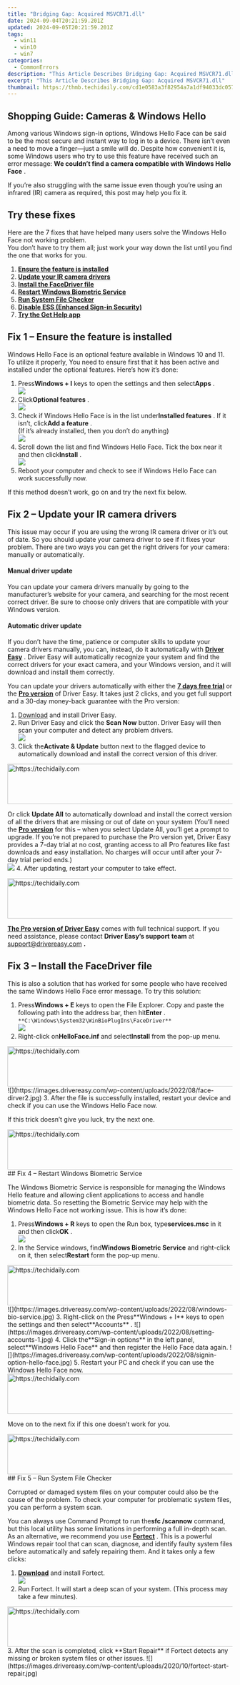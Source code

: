 ```yaml
---
title: "Bridging Gap: Acquired MSVCR71.dll"
date: 2024-09-04T20:21:59.201Z
updated: 2024-09-05T20:21:59.201Z
tags:
  - win11
  - win10
  - win7
categories:
  - CommonErrors
description: "This Article Describes Bridging Gap: Acquired MSVCR71.dll"
excerpt: "This Article Describes Bridging Gap: Acquired MSVCR71.dll"
thumbnail: https://thmb.techidaily.com/cd1e0583a3f82954a7a1df94033dc0576cc47353ebb15c30e049205c45a363ba.jpg
---
```


## Shopping Guide: Cameras & Windows Hello

 Among various Windows sign-in options, Windows Hello Face can be said to be the most secure and instant way to log in to a device. There isn’t even a need to move a finger—just a smile will do. Despite how convenient it is, some Windows users who try to use this feature have received such an error message:   **We couldn’t find a camera compatible with Windows Hello Face** .

 If you’re also struggling with the same issue even though you’re using an infrared (IR) camera as required, this post may help you fix it.

## Try these fixes

 Here are the 7 fixes that have helped many users solve the Windows Hello Face not working problem.  
 You don’t have to try them all; just work your way down the list until you find the one that works for you.

1. **[Ensure the feature is installed](#fix-1)**
2. **[Update your IR camera drivers](#fix-2)**
3. **[Install the FaceDriver file](#fix-3)**
4. **[Restart Windows Biometric Service](#fix-4)**
5. **[Run System File Checker](#fix-5)**
6. **[Disable ESS (Enhanced Sign-in Security)](#ess)**
7. **[Try the Get Help app](#fix-6)**

## Fix 1 – Ensure the feature is installed

 Windows Hello Face is an optional feature available in Windows 10 and 11\. To utilize it properly, You need to ensure first that it has been active and installed under the optional features. Here’s how it’s done:

1. Press**Windows + I** keys to open the settings and then select**Apps** .  
![](https://images.drivereasy.com/wp-content/uploads/2022/04/win-settings-apps.jpg)
2. Click**Optional features** .  
![](https://images.drivereasy.com/wp-content/uploads/2022/08/optional-features.jpg)
3. Check if Windows Hello Face is in the list under**Installed features** . If it isn’t, click**Add a feature** .  
 (If it’s already installed, then you don’t do anything)  
![](https://images.drivereasy.com/wp-content/uploads/2022/08/add-a-feature.jpg)
4. Scroll down the list and find Windows Hello Face. Tick the box near it and then click**Install** .  
![](https://images.drivereasy.com/wp-content/uploads/2022/08/install-hello-faca-app.jpg)
5. Reboot your computer and check to see if Windows Hello Face can work successfully now.

 If this method doesn’t work, go on and try the next fix below.

## Fix 2 – Update your IR camera drivers

 This issue may occur if you are using the wrong IR camera driver or it’s out of date. So you should update your camera driver to see if it fixes your problem. There are two ways you can get the right drivers for your camera: manually or automatically.

#### Manual driver update

 You can update your camera drivers manually by going to the manufacturer’s website for your camera, and searching for the most recent correct driver. Be sure to choose only drivers that are compatible with your Windows version.

#### Automatic driver update

 If you don’t have the time, patience or computer skills to update your camera drivers manually, you can, instead, do it automatically with **[Driver Easy](https://tools.techidaily.com/drivereasy/download/)**  . Driver Easy will automatically recognize your system and find the correct drivers for your exact camera, and your Windows version, and it will download and install them correctly.

 You can update your drivers automatically with either the [**7 days free trial**](https://tools.techidaily.com/drivereasy/download/) or the [**Pro version**](https://tools.techidaily.com/drivereasy/download/) of Driver Easy. It takes just 2 clicks, and you get full support and a 30-day money-back guarantee with the Pro version:

1. [Download](https://tools.techidaily.com/drivereasy/download/) and install Driver Easy.
2. Run Driver Easy and click the **Scan Now** button. Driver Easy will then scan your computer and detect any problem drivers.  
![](https://www.drivereasy.com/wp-content/uploads/2020/10/6_0_scan-now.jpg)
3. Click the**Activate & Update** button next to the flagged device to automatically download and install the correct version of this driver.  
<!-- affiliate ads begin -->
<a href="https://appsumo.8odi.net/c/5597632/2123728/7443" target="_top" id="2123728">
  <img src="//a.impactradius-go.com/display-ad/7443-2123728" border="0" alt="https://techidaily.com" width="728" height="90"/>
</a>
<img height="0" width="0" src="https://appsumo.8odi.net/i/5597632/2123728/7443" style="position:absolute;visibility:hidden;" border="0" />
<!-- affiliate ads end -->

 Or click **Update All** to automatically download and install the correct version of all the drivers that are missing or out of date on your system (You’ll need the **[Pro version](https://tools.techidaily.com/drivereasy/download/)**  for this – when you select Update All, you’ll get a prompt to upgrade. If you’re not prepared to purchase the Pro version yet, Driver Easy provides a 7-day trial at no cost, granting access to all Pro features like fast downloads and easy installation. No charges will occur until after your 7-day trial period ends.)  
![](https://www.drivereasy.com/wp-content/uploads/2022/08/realtek-ir-camera.png)
4. After updating, restart your computer to take effect.
<!-- affiliate ads begin -->
<a href="https://appsumo.8odi.net/c/5597632/2137413/7443" target="_top" id="2137413">
  <img src="//a.impactradius-go.com/display-ad/7443-2137413" border="0" alt="https://techidaily.com" width="728" height="90"/>
</a>
<img height="0" width="0" src="https://appsumo.8odi.net/i/5597632/2137413/7443" style="position:absolute;visibility:hidden;" border="0" />
<!-- affiliate ads end -->

[**The Pro version of Driver Easy**](https://tools.techidaily.com/drivereasy/download/) comes with full technical support. If you need assistance, please contact **Driver Easy’s support** **team** at [support@drivereasy.com](https://bellelily.pxf.io/m5azgm) **.**

## Fix 3 – Install the FaceDriver file

 This is also a solution that has worked for some people who have received the same Windows Hello Face error message. To try this solution:

1. Press**Windows + E** keys to open the File Explorer. Copy and paste the following path into the address bar, then hit**Enter** .  
`**C:\Windows\System32\WinBioPlugIns\FaceDriver**`  
![](https://images.drivereasy.com/wp-content/uploads/2022/08/face-driver1.jpg)
2. Right-click on**HelloFace.inf** and select**Install** from the pop-up menu.  
<!-- affiliate ads begin -->
<a href="https://appsumo.8odi.net/c/5597632/2082539/7443" target="_top" id="2082539">
  <img src="//a.impactradius-go.com/display-ad/7443-2082539" border="0" alt="https://techidaily.com" width="728" height="90"/>
</a>
<img height="0" width="0" src="https://appsumo.8odi.net/i/5597632/2082539/7443" style="position:absolute;visibility:hidden;" border="0" />
<!-- affiliate ads end -->
![](https://images.drivereasy.com/wp-content/uploads/2022/08/face-dirver2.jpg)
3. After the file is successfully installed, restart your device and check if you can use the Windows Hello Face now.

If this trick doesn’t give you luck, try the next one.

<!-- affiliate ads begin -->
<a href="https://jalbum-affiliate-program.sjv.io/c/5597632/1838960/17916" target="_top" id="1838960">
  <img src="//a.impactradius-go.com/display-ad/17916-1838960" border="0" alt="https://techidaily.com" width="728" height="90"/>
</a>
<img height="0" width="0" src="https://jalbum-affiliate-program.sjv.io/i/5597632/1838960/17916" style="position:absolute;visibility:hidden;" border="0" />
<!-- affiliate ads end -->
## Fix 4 – Restart Windows Biometric Service

 The Windows Biometric Service is responsible for managing the Windows Hello feature and allowing client applications to access and handle biometric data. So resetting the Biometric Service may help with the Windows Hello Face not working issue. This is how it’s done:

1. Press**Windows + R** keys to open the Run box, type**services.msc** in it and then click**OK** .  
![](https://images.drivereasy.com/wp-content/uploads/2022/08/Run-services.msc_.jpg)
2. In the Service windows, find**Windows Biometric Service** and right-click on it, then select**Restart** form the pop-up menu.  
<!-- affiliate ads begin -->
<a href="https://appsumo.8odi.net/c/5597632/2105877/7443" target="_top" id="2105877">
  <img src="//a.impactradius-go.com/display-ad/7443-2105877" border="0" alt="https://techidaily.com" width="728" height="90"/>
</a>
<img height="0" width="0" src="https://appsumo.8odi.net/i/5597632/2105877/7443" style="position:absolute;visibility:hidden;" border="0" />
<!-- affiliate ads end -->
![](https://images.drivereasy.com/wp-content/uploads/2022/08/windows-bio-service.jpg)
3. Right-click on the Press**Windows + I** keys to open the settings and then select**Accounts** .  
![](https://images.drivereasy.com/wp-content/uploads/2022/08/setting-accounts-1.jpg)
4. Click the**Sign-in options** in the left panel, select**Windows Hello Face** and then register the Hello Face data again.  
![](https://images.drivereasy.com/wp-content/uploads/2022/08/signin-option-hello-face.jpg)
5. Restart your PC and check if you can use the Windows Hello Face now.
<!-- affiliate ads begin -->
<a href="https://sentrypc.7eer.net/c/5597632/398455/3022" target="_top" id="398455">
  <img src="//a.impactradius-go.com/display-ad/3022-398455" border="0" alt="https://techidaily.com" width="728" height="90"/>
</a>
<img height="0" width="0" src="https://sentrypc.7eer.net/i/5597632/398455/3022" style="position:absolute;visibility:hidden;" border="0" />
<!-- affiliate ads end -->

Move on to the next fix if this one doesn’t work for you.

<!-- affiliate ads begin -->
<a href="https://appsumo.8odi.net/c/5597632/2111968/7443" target="_top" id="2111968">
  <img src="//a.impactradius-go.com/display-ad/7443-2111968" border="0" alt="https://techidaily.com" width="728" height="90"/>
</a>
<img height="0" width="0" src="https://appsumo.8odi.net/i/5597632/2111968/7443" style="position:absolute;visibility:hidden;" border="0" />
<!-- affiliate ads end -->
## Fix 5 – Run System File Checker

 Corrupted or damaged system files on your computer could also be the cause of the problem. To check your computer for problematic system files, you can perform a system scan.

 You can always use Command Prompt to run the**sfc /scannow** command, but this local utility has some limitations in performing a full in-depth scan. As an alternative, we recommend you use **[Fortect](https://tools.techidaily.com/drivereasy/download/)**  . This is a powerful Windows repair tool that can scan, diagnose, and identify faulty system files before automatically and safely repairing them. And it takes only a few clicks:

1. [**Download**](https://tools.techidaily.com/drivereasy/download/) and install Fortect.  
![](https://images.drivereasy.com/wp-content/uploads/2022/08/fortect-download-page-1.jpg)
2. Run Fortect. It will start a deep scan of your system. (This process may take a few minutes).
<!-- affiliate ads begin -->
<a href="https://aligracehair.sjv.io/c/5597632/1959778/19272" target="_top" id="1959778">
  <img src="//a.impactradius-go.com/display-ad/19272-1959778" border="0" alt="https://techidaily.com" width="728" height="90"/>
</a>
<img height="0" width="0" src="https://aligracehair.sjv.io/i/5597632/1959778/19272" style="position:absolute;visibility:hidden;" border="0" />
<!-- affiliate ads end -->
3. After the scan is completed, click **Start Repair** if Fortect detects any missing or broken system files or other issues.  
![](https://images.drivereasy.com/wp-content/uploads/2020/10/fortect-start-repair.jpg)

<!-- affiliate ads begin -->
<span id="1793213">
					<video width="864" height="1296" style="cursor:pointer"
           poster="//a.impactradius-go.com/display-clicktoplayimage/1793213.png"
           onclick="if(!this.playClicked){this.play();this.setAttribute('controls',true);this.playClicked=true;}">
	   <source src="//a.impactradius-go.com/display-ad/19135-1793213">
	   <img src="//a.impactradius-go.com/display-clicktoplayimage/1793213.png" style="border: none; height: 100%; width: 100%; object-fit: contain">
	</video>
	<div style="width:540px;text-align:center"><a href="javascript:window.open(decodeURIComponent('https%3A%2F%2Ftinyland.pxf.io%2Fc%2F5597632%2F1793213%2F19135'), '_blank');void(0);">Click here</a></div>
</span>
<img height="0" width="0" src="https://imp.pxf.io/i/5597632/1793213/19135" style="position:absolute;visibility:hidden;" border="0" />
<!-- affiliate ads end -->
 The repair is available with the paid version of Fortect which comes with a 60-day money-back guarantee. If you encounter any issues while using Fortect, please contact **[Fortect support](https://www.fortect.com/company/contacts/) .**

## Fix 6: Disable ESS (Enhanced Sign-in Security)

 If you can still use your camera for other activities, and Windows Hello is the only one that’s with trouble, you can try to disable the ESS to see if it helps. To do so:

1. On your keyboard, press the**Windows** key and the**I** key at the same time. Select**Accounts > Sign-in options** .  
![](https://www.drivereasy.com/wp-content/uploads/2024/06/image-54.png)
2. Toggle off the option for**Sign in with an external camera or fingerprint reader** .  
<!-- affiliate ads begin -->
<a href="https://laganoo.pxf.io/c/5597632/1484944/16446" target="_top" id="1484944">
  <img src="//a.impactradius-go.com/display-ad/16446-1484944" border="0" alt="https://techidaily.com" width="728" height="90"/>
</a>
<img height="0" width="0" src="https://laganoo.pxf.io/i/5597632/1484944/16446" style="position:absolute;visibility:hidden;" border="0" />
<!-- affiliate ads end -->
![](https://www.drivereasy.com/wp-content/uploads/2024/06/image-55.png)

Restart your computer and see if the Windows Hello error message is gone.

## Fix 6 – Try the Get Help app

 The Get Help app is a built-in Windows service that can answer your tech-support questions, provide solutions, and troubleshoot some of computer issues. If none of the above solutions work for you, you can try this app to see if it can help.

1. Type**Get Help** in the search box on the taskbar and select it from the search results.  
![](https://images.drivereasy.com/wp-content/uploads/2022/08/get-help-1.jpg)
2. Enter the problem you need to solve, then you’ll have a chat with a virtual agent who will run a troubleshooter to help you fix the Hello Face problems  
![](https://images.drivereasy.com/wp-content/uploads/2022/08/get-help-2-1.jpg)

---

 That’s it – hopefully, the six fixes we have here can help you resolve your camera not compatible with the Windows Hello Face problem. If you have other solutions or ideas for this problem, please leave a comment below and share them with us!

* [error massage](/tag-search/?tagId=62091)
* [Windows Hello Face](/tag-search/?tagId=62090)

<ins class="adsbygoogle"
     style="display:block"
     data-ad-format="autorelaxed"
     data-ad-client="ca-pub-7571918770474297"
     data-ad-slot="1223367746"></ins>



<ins class="adsbygoogle"
     style="display:block"
     data-ad-client="ca-pub-7571918770474297"
     data-ad-slot="8358498916"
     data-ad-format="auto"
     data-full-width-responsive="true"></ins>

<span class="atpl-alsoreadstyle">Also read:</span>
<div><ul>
<li><a href="https://common-error.techidaily.com/fixed-missing-codec-0xc00d5212-error-on-window-1110/"><u>[FIXED] Missing Codec 0Xc00d5212 Error on Window 11/10</u></a></li>
<li><a href="https://screen-mirroring-recording.techidaily.com/new-2024-approved-easycapture-prox-diagnosis/"><u>[New] 2024 Approved  EasyCapture ProX Diagnosis</u></a></li>
<li><a href="https://fox-links.techidaily.com/new-2024-approved-high-tide-gear-surfing-camera-innovations-of-2023/"><u>[New] 2024 Approved  High Tide Gear  Surfing Camera Innovations of 2023</u></a></li>
<li><a href="https://youtube-docs.techidaily.com/024-approved-the-video-gurus-playbook-smooth-transition-to-easy-youtube-cc-and-subtitles/"><u>[New] 2024 Approved  The Video Guru's Playbook  Smooth Transition to Easy YouTube CC & Subtitles</u></a></li>
<li><a href="https://fox-helps.techidaily.com/new-2024-approved-wired-versus-broadcasted-analyzing-wirecast-and-obs/"><u>[New] 2024 Approved  Wired versus Broadcasted  Analyzing Wirecast and OBS</u></a></li>
<li><a href="https://some-techniques.techidaily.com/new-how-zooming-up-with-fb-live-transforms-broadcasts/"><u>[New] How Zooming Up with FB Live Transforms Broadcasts</u></a></li>
<li><a href="https://on-screen-recording.techidaily.com/new-in-2024-from-words-to-memories-recording-with-iphone/"><u>[New] In 2024, From Words to Memories  Recording with iPhone</u></a></li>
<li><a href="https://common-error.techidaily.com/solved-your-computer-was-unable-to-start/"><u>[Solved] Your Computer Was Unable To Start</u></a></li>
<li><a href="https://screen-recording.techidaily.com/updated-2024-approved-unboundscreen-capturing-every-gaming-moment-for-free/"><u>[Updated] 2024 Approved  UnboundScreen  Capturing Every Gaming Moment for FREE</u></a></li>
<li><a href="https://digital-screen-recording.techidaily.com/updated-in-2024-harness-free-software-to-broadcast-virtual-events/"><u>[Updated] In 2024, Harness Free Software to Broadcast Virtual Events</u></a></li>
<li><a href="https://extra-skills.techidaily.com/updated-laughmaker-begin-your-content-creation-journey/"><u>[Updated] LaughMaker  Begin Your Content Creation Journey</u></a></li>
<li><a href="https://instagram-video-files.techidaily.com/updated-maximizing-instagram-video-lengths-a-step-by-step-guide/"><u>[Updated] Maximizing Instagram Video Lengths  A Step-by-Step Guide</u></a></li>
<li><a href="https://some-approaches.techidaily.com/updated-the-insider-secrets-of-incorporating-captions-and-titles-into-video-clips/"><u>[Updated] The Insider Secrets of Incorporating Captions & Titles Into Video Clips</u></a></li>
<li><a href="https://extra-resources.techidaily.com/a-professionals-guide-to-precision-with-morphvox-technology-for-2024/"><u>A Professional's Guide to Precision with MorphVOX Technology for 2024</u></a></li>
<li><a href="https://common-error.techidaily.com/blackout-brink-visual-puzzle/"><u>Blackout Brink: Visual Puzzle</u></a></li>
<li><a href="https://common-error.techidaily.com/conquer-your-battleye-setup-challenges-a-step-by-step-solution/"><u>Conquer Your BattlEye Setup Challenges – A Step-by-Step Solution</u></a></li>
<li><a href="https://extra-information.techidaily.com/flawless-footage-finishing-integrating-filters-in-viewing-devices/"><u>Flawless Footage Finishing  Integrating Filters in Viewing Devices</u></a></li>
<li><a href="https://common-error.techidaily.com/gain-admin-rights-to-fix-operation-requires-elevation-message-on-windows-11107/"><u>Gain Admin Rights to Fix 'Operation Requires Elevation' Message on Windows 11/10/7</u></a></li>
<li><a href="https://common-error.techidaily.com/handling-windows-errors-fixing-inaccessible-file-or-hard-drive-issues/"><u>Handling Windows Errors: Fixing Inaccessible File or Hard Drive Issues</u></a></li>
<li><a href="https://change-location.techidaily.com/honor-x9a-not-receiving-texts-10-hassle-free-solutions-here-drfone-by-drfone-fix-android-problems-fix-android-problems/"><u>Honor X9a Not Receiving Texts? 10 Hassle-Free Solutions Here | Dr.fone</u></a></li>
<li><a href="https://common-error.techidaily.com/how-to-fix-audio-playback-problems-with-youtube-on-windows-10-troubleshooting-tips/"><u>How to Fix Audio Playback Problems with YouTube on Windows 10: Troubleshooting Tips</u></a></li>
<li><a href="https://common-error.techidaily.com/how-to-perform-operations-that-need-admin-rights-on-windows-11107/"><u>How to Perform Operations that Need Admin Rights on WIndows 11/10/7</u></a></li>
<li><a href="https://common-error.techidaily.com/how-to-resolve-error-when-trying-to-restart-pc-on-windows-11-a-step-by-step-guide/"><u>How to Resolve 'Error When Trying to Restart PC' On Windows 11: A Step-by-Step Guide</u></a></li>
<li><a href="https://common-error.techidaily.com/1723205830871-hp-accelerometer-not-working-on-windows-heres-how-to-solve-it/"><u>HP Accelerometer Not Working on Windows? Here's How to Solve It</u></a></li>
<li><a href="https://location-social.techidaily.com/in-2024-how-to-sharefake-location-on-whatsapp-for-vivo-s17e-drfone-by-drfone-virtual-android/"><u>In 2024, How to Share/Fake Location on WhatsApp for Vivo S17e | Dr.fone</u></a></li>
<li><a href="https://youtube-webster.techidaily.com/24-leading-10-sound-intensification-apps-for-multiple-systems/"><u>In 2024, Leading 10 Sound Intensification Apps for Multiple Systems</u></a></li>
<li><a href="https://some-approaches.techidaily.com/in-2024-strategies-to-enhance-stability-of-win-11s-photo-viewer/"><u>In 2024, Strategies to Enhance Stability of Win 11'S Photo Viewer</u></a></li>
<li><a href="https://screen-mirroring-recording.techidaily.com/mastering-real-time-photo-sharing-in-google-meet/"><u>Mastering Real-Time Photo Sharing in Google Meet</u></a></li>
<li><a href="https://facebook.techidaily.com/navigating-the-social-media-landscape-can-hashtags-enhance-fb-presence/"><u>Navigating the Social Media Landscape: Can Hashtags Enhance FB Presence?</u></a></li>
<li><a href="https://techno-recovery.techidaily.com/netflixs-treasure-trove-of-teen-favorites-the-ultimate-guide-to-youthful-cinema/"><u>Netflix's Treasure Trove of Teen Favorites – The Ultimate Guide to Youthful Cinema</u></a></li>
<li><a href="https://common-error.techidaily.com/overcome-voice-communication-glitches-in-overwatch-steps-for-swift-repair/"><u>Overcome Voice Communication Glitches in Overwatch - Steps for Swift Repair.</u></a></li>
<li><a href="https://common-error.techidaily.com/overcoming-frequent-win11-failures/"><u>Overcoming Frequent Win11 Failures</u></a></li>
<li><a href="https://common-error.techidaily.com/overcoming-unavailability-of-steam-game-servers-a-step-by-step-fix/"><u>Overcoming Unavailability of Steam Game Servers – A Step-by-Step Fix</u></a></li>
<li><a href="https://fake-location.techidaily.com/prank-your-friends-easy-ways-to-fake-and-share-google-maps-location-on-itel-s23plus-drfone-by-drfone-virtual-android/"><u>Prank Your Friends! Easy Ways to Fake and Share Google Maps Location On Itel S23+ | Dr.fone</u></a></li>
<li><a href="https://common-error.techidaily.com/rectifying-system-deficiency-msvcr71/"><u>Rectifying System Deficiency - MSVCR71</u></a></li>
<li><a href="https://common-error.techidaily.com/resolved-shockwave-flash-now-compatible-with-google-chrome/"><u>Resolved: Shockwave Flash Now Compatible with Google Chrome</u></a></li>
<li><a href="https://common-error.techidaily.com/revive-your-pcs-or-laptops-dimmed-keyboard-a-step-by-step-guide/"><u>Revive Your PC's or Laptop's Dimmed Keyboard: A Step-by-Step Guide</u></a></li>
<li><a href="https://common-error.techidaily.com/silencing-windows-11-reboots/"><u>Silencing Windows 11 Reboots</u></a></li>
<li><a href="https://common-error.techidaily.com/solving-msmpengine-excessive-resource-consumption-in-windows-10-pcs/"><u>Solving MsMpEngine Excessive Resource Consumption in Windows 10 PCs</u></a></li>
<li><a href="https://common-error.techidaily.com/the-role-of-msdia80dll-in-your-system-delete-or-preserve/"><u>The Role of msdia80.dll in Your System - Delete or Preserve?</u></a></li>
<li><a href="https://common-error.techidaily.com/troubleshooting-guide-resolving-error-87-in-loadlibrary-functions/"><u>Troubleshooting Guide: Resolving Error 87 in LoadLibrary Functions</u></a></li>
<li><a href="https://common-error.techidaily.com/troubleshooting-tips-overcoming-print-to-pdf-obstacles-in-windows-10-and-windows-11/"><u>Troubleshooting Tips: Overcoming Print to PDF Obstacles in Windows 10 and Windows 11</u></a></li>
<li><a href="https://common-error.techidaily.com/troubleshooting-windows-11-fixing-unresponsive-volume-settings/"><u>Troubleshooting Windows 11: Fixing Unresponsive Volume Settings</u></a></li>
<li><a href="https://common-error.techidaily.com/ultimate-guide-resolving-the-parameter-is-incorrect-mistake/"><u>Ultimate Guide: Resolving the 'Parameter Is Incorrect' Mistake</u></a></li>
<li><a href="https://common-error.techidaily.com/update-complete-enhanced-security-settings-enable-file-access-and-download/"><u>Update Complete: Enhanced Security Settings Enable File Access and Download</u></a></li>
<li><a href="https://techidaily.com/use-device-manager-to-identify-missing-or-malfunctioning-your-drivers-with-windows-device-manager-in-windows-7-by-drivereasy-guide/"><u>Use Device Manager to identify missing or malfunctioning your drivers with Windows Device Manager in Windows 7</u></a></li>
<li><a href="https://common-error.techidaily.com/windows-11-configuration-error-fixes-what-you-need-to-know-solved/"><u>Windows 11 Configuration Error Fixes – What You Need to Know [Solved]</u></a></li>
<li><a href="https://common-error.techidaily.com/windows-11-hangover-cures-steps-to-take-when-encountering-unexpected-interruptions/"><u>Windows 11 Hangover Cures: Steps to Take When Encountering Unexpected Interruptions</u></a></li>
</ul></div>
